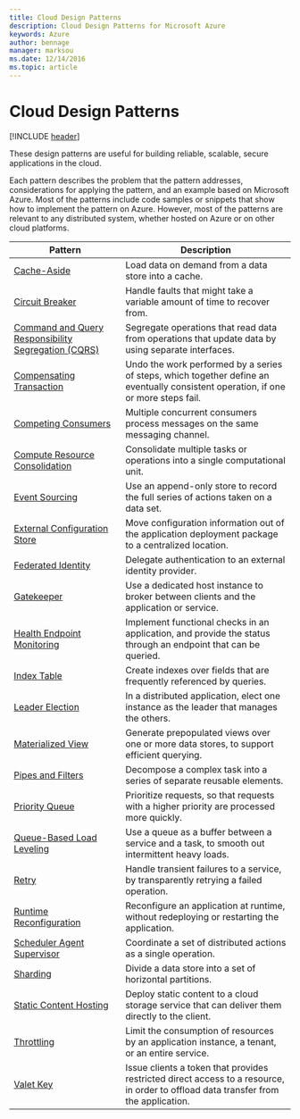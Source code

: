```yaml
---
title: Cloud Design Patterns
description: Cloud Design Patterns for Microsoft Azure
keywords: Azure
author: bennage
manager: marksou
ms.date: 12/14/2016
ms.topic: article
---
```


# Cloud Design Patterns

[!INCLUDE [header](./_includes/header.md)]

These design patterns are useful for building reliable, scalable, secure applications in the cloud.

Each pattern describes the problem that the pattern addresses, considerations for applying the pattern, and an example based on Microsoft Azure. Most of the patterns include code samples or snippets that show how to implement the pattern on Azure. However, most of the patterns are relevant to any distributed system, whether hosted on Azure or on other cloud platforms.



| Pattern | Description |
| ------- | ----------- |
| [Cache-Aside](cache-aside.md) | Load data on demand from a data store into a cache. |
| [Circuit Breaker](circuit-breaker.md) | Handle faults that might take a variable amount of time to recover from. |
| [Command and Query Responsibility Segregation (CQRS)](command-and-query-responsibility-segregation-cqrs.md) | Segregate operations that read data from operations that update data by using separate interfaces. |
| [Compensating Transaction](compensating-transaction.md) | Undo the work performed by a series of steps, which together define an eventually consistent operation, if one or more steps fail.  |
| [Competing Consumers](competing-consumers.md) | Multiple concurrent consumers process messages on the same messaging channel.  |
| [Compute Resource Consolidation](compute-resource-consolidation.md) | Consolidate multiple tasks or operations into a single computational unit. | 
| [Event Sourcing](event-sourcing.md) | Use an append-only store to record the full series of actions taken on a data set.  |
| [External Configuration Store](external-configuration-store.md) | Move configuration information out of the application deployment package to a centralized location. |
| [Federated Identity](federated-identity.md) | Delegate authentication to an external identity provider.  |
| [Gatekeeper](gatekeeper.md) | Use a dedicated host instance to broker between clients and the application or service. | 
| [Health Endpoint Monitoring](health-endpoint-monitoring.md) | Implement functional checks in an application, and provide the status through an endpoint that can be queried. | 
| [Index Table](index-table.md) | Create indexes over fields that are frequently referenced by queries. |
| [Leader Election](leader-election.md) | In a distributed application, elect one instance as the leader that manages the others. | 
| [Materialized View](materialized-view.md) | Generate prepopulated views over one or more data stores, to support efficient querying. | 
| [Pipes and Filters](pipes-and-filters.md) | Decompose a complex task into a series of separate reusable elements.  |
| [Priority Queue](priority-queue.md) | Prioritize requests, so that requests with a higher priority are processed more quickly. | 
| [Queue-Based Load Leveling](queue-based-load-leveling.md) | Use a queue as a buffer between a service and a task, to smooth out intermittent heavy loads. |
| [Retry](retry.md) | Handle transient failures to a service, by transparently retrying a failed operation. |
| [Runtime Reconfiguration](runtime-reconfiguration.md) | Reconfigure an application at runtime, without redeploying or restarting the application. | 
| [Scheduler Agent Supervisor](scheduler-agent-supervisor.md) | Coordinate a set of distributed actions as a single operation. |
| [Sharding](sharding.md) | Divide a data store into a set of horizontal partitions.  |
| [Static Content Hosting](static-content-hosting.md) | Deploy static content to a cloud storage service that can deliver them directly to the client. | 
| [Throttling](throttling.md) | Limit the consumption of resources by an application instance, a tenant, or an entire service.  |
| [Valet Key](valet-key.md) | Issue clients a token that provides restricted direct access to a resource, in order to offload data transfer from the application. |


